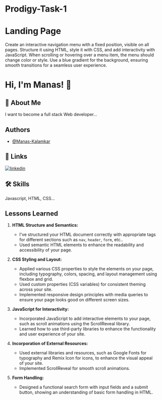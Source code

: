# Prodigy-Task-1

# Landing Page

Create an interactive navigation menu with a fixed position, visible on all pages. Structure it using HTML, style it with CSS, and add interactivity with JavaScript. When scrolling or hovering over a menu item, the menu should change color or style. Use a blue gradient for the background, ensuring smooth transitions for a seamless user experience.


# Hi, I'm Manas! 👋


## 🚀 About Me
I want to become a full stack Web developer...


## Authors

- [@Manas-Kalamkar](https://github.com/Manas-Kalamkar)


## 🔗 Links
[![linkedin](https://img.shields.io/badge/linkedin-0A66C2?style=for-the-badge&logo=linkedin&logoColor=white)](https://www.linkedin.com/in/manas-kalamkar-049323262/)


## 🛠 Skills
Javascript, HTML, CSS...


## Lessons Learned

1. **HTML Structure and Semantics:**
   - I've structured your HTML document correctly with appropriate tags for different sections such as `nav`, `header`, `form`, etc..
   - Used semantic HTML elements to enhance the readability and accessibility of your page.

2. **CSS Styling and Layout:**
   - Applied various CSS properties to style the elements on your page, including typography, colors, spacing, and layout management using flexbox and grid.
   - Used custom properties (CSS variables) for consistent theming across your site.
   - Implemented responsive design principles with media queries to ensure your page looks good on different screen sizes.

3. **JavaScript for Interactivity:**
   - Incorporated JavaScript to add interactive elements to your page, such as scroll animations using the ScrollReveal library.
   - Learned how to use third-party libraries to enhance the functionality and user experience of your site.

4. **Incorporation of External Resources:**
   - Used external libraries and resources, such as Google Fonts for typography and Remix Icon for icons, to enhance the visual appeal of your site.
   - Implemented ScrollReveal for smooth scroll animations.

5. **Form Handling:**
   - Designed a functional search form with input fields and a submit button, showing an understanding of basic form handling in HTML.
